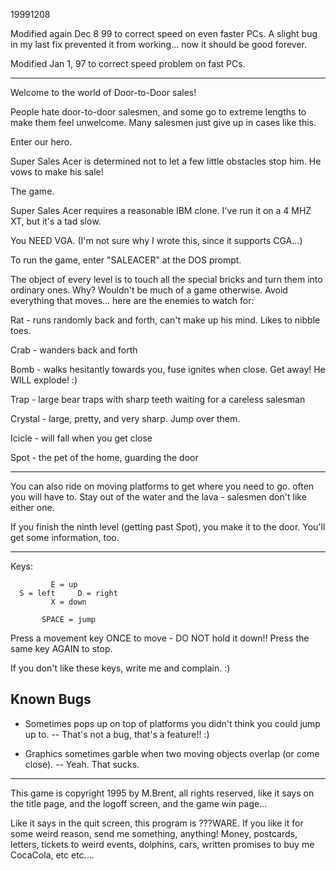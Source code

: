 19991208

Modified again Dec 8 99 to correct speed on even faster PCs. A slight
bug in my last fix prevented it from working... now it should be good
forever.

Modified Jan 1, 97 to correct speed problem on fast PCs.

---

Welcome to the world of Door-to-Door sales!

People hate door-to-door salesmen, and some go to extreme lengths to
make them feel unwelcome. Many salesmen just give up in cases like
this.

Enter our hero.

Super Sales Acer is determined not to let a few little obstacles stop him.
He vows to make his sale!

The game.

Super Sales Acer requires a reasonable IBM clone. I've run it on a 4 MHZ
XT, but it's a tad slow.

You NEED VGA. (I'm not sure why I wrote this, since it supports CGA...)

To run the game, enter "SALEACER" at the DOS prompt.

The object of every level is to touch all the special bricks and turn them
into ordinary ones. Why? Wouldn't be much of a game otherwise. Avoid
everything that moves... here are the enemies to watch for:

Rat - runs randomly back and forth, can't make up his mind. Likes to nibble
toes.

Crab - wanders back and forth

Bomb - walks hesitantly towards you, fuse ignites when close. Get away! He
       WILL explode! :)

Trap - large bear traps with sharp teeth waiting for a careless salesman

Crystal - large, pretty, and very sharp. Jump over them.

Icicle - will fall when you get close

Spot - the pet of the home, guarding the door

---

You can also ride on moving platforms to get where you need to go. often you
will have to. Stay out of the water and the lava - salesmen don't like
either one.

If you finish the ninth level (getting past Spot), you make it to the door.
You'll get some information, too.

---

Keys:

```
         E = up
  S = left     D = right
         X = down

       SPACE = jump
```

Press a movement key ONCE to move - DO NOT hold it down!! Press the same key AGAIN to stop.

If you don't like these keys, write me and complain. :)

Known Bugs
---

- Sometimes pops up on top of platforms you didn't think you could jump up to. -- That's not a bug, that's a feature!! :)

- Graphics sometimes garble when two moving objects overlap (or come close). -- Yeah. That sucks.

---

                         
This game is copyright 1995 by M.Brent, all rights reserved, like it says
on the title page, and the logoff screen, and the game win page...

Like it says in the quit screen, this program is ???WARE. If you like it
for some weird reason, send me something, anything! Money, postcards,
letters, tickets to weird events, dolphins, cars, written promises to
buy me CocaCola, etc etc....
